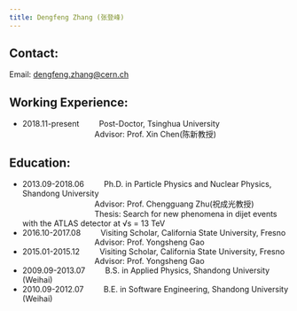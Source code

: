 ```yaml
---
title: Dengfeng Zhang (张登峰)
---
```


Contact:
---
Email: dengfeng.zhang@cern.ch 

Working Experience:
---

* 2018.11-present   &emsp;&emsp;    Post-Doctor, Tsinghua University\
&emsp;&emsp;&emsp;&emsp;&emsp;&emsp;&emsp;&emsp;&emsp;    Advisor: Prof. Xin Chen(陈新教授)


Education:
---
* 2013.09-2018.06   &emsp;&emsp;    Ph.D. in Particle Physics and Nuclear Physics, Shandong University\
&emsp;&emsp;&emsp;&emsp;&emsp;&emsp;&emsp;&emsp;&emsp;    Advisor: Prof. Chengguang Zhu(祝成光教授)\
&emsp;&emsp;&emsp;&emsp;&emsp;&emsp;&emsp;&emsp;&emsp;    Thesis: Search for new phenomena in dijet events with the ATLAS detector at √s = 13 TeV
* 2016.10-2017.08   &emsp;&emsp;    Visiting Scholar, California State University, Fresno\
&emsp;&emsp;&emsp;&emsp;&emsp;&emsp;&emsp;&emsp;&emsp;    Advisor: Prof. Yongsheng Gao
* 2015.01-2015.12   &emsp;&emsp;    Visiting Scholar, California State University, Fresno\
&emsp;&emsp;&emsp;&emsp;&emsp;&emsp;&emsp;&emsp;&emsp;    Advisor: Prof. Yongsheng Gao
* 2009.09-2013.07   &emsp;&emsp;    B.S. in Applied Physics, Shandong University (Weihai)
* 2010.09-2012.07   &emsp;&emsp;    B.E. in Software Engineering, Shandong University (Weihai)
